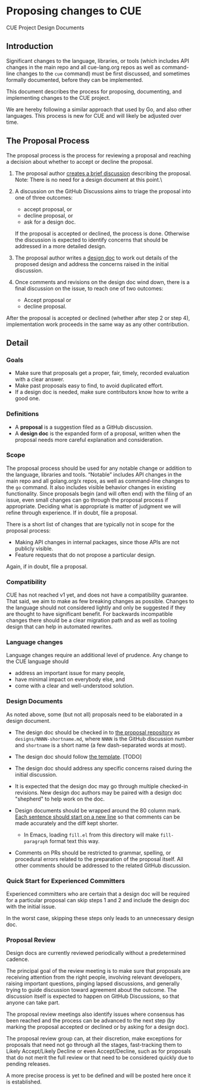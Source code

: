 # Proposing changes to CUE
CUE Project Design Documents


## Introduction

Significant changes to the language, libraries, or tools
(which includes API changes in the main repo and all cue-lang.org repos
as well as command-line changes to the `cue` command)
must be first discussed, and sometimes formally documented,
before they can be implemented.

This document describes the process for proposing, documenting, and
implementing changes to the CUE project.

We are hereby following a similar approach that used by Go, and also other
languages. This process is new for CUE and will likely be adjusted over
time.

## The Proposal Process

The proposal process is the process for reviewing a proposal and reaching
a decision about whether to accept or decline the proposal.

1. The proposal author [creates a brief discussion](https://github.com/cue-lang/cue/discussions/new?category=proposal) describing the proposal.\
   Note: There is no need for a design document at this point.\

2. A discussion on the GitHub Discussions aims to triage the proposal into one of three outcomes:
     - accept proposal, or
     - decline proposal, or
     - ask for a design doc.

   If the proposal is accepted or declined, the process is done.
   Otherwise the discussion is expected to identify concerns that
   should be addressed in a more detailed design.

3. The proposal author writes a [design doc](#design-documents) to work out details of the proposed
   design and address the concerns raised in the initial discussion.

4. Once comments and revisions on the design doc wind down, there is a final
   discussion on the issue, to reach one of two outcomes:
    - Accept proposal or
    - decline proposal.

After the proposal is accepted or declined (whether after step 2 or step 4),
implementation work proceeds in the same way as any other contribution.

## Detail

### Goals

- Make sure that proposals get a proper, fair, timely, recorded evaluation with
  a clear answer.
- Make past proposals easy to find, to avoid duplicated effort.
- If a design doc is needed, make sure contributors know how to write a good one.

### Definitions

- A **proposal** is a suggestion filed as a GitHub discussion.
- A **design doc** is the expanded form of a proposal, written when the
  proposal needs more careful explanation and consideration.

### Scope

The proposal process should be used for any notable change or addition to the
language, libraries and tools.
“Notable” includes API changes in the main repo and all golang.org/x repos,
as well as command-line changes to the `go` command.
It also includes visible behavior changes in existing functionality.
Since proposals begin (and will often end) with the filing of an issue, even
small changes can go through the proposal process if appropriate.
Deciding what is appropriate is matter of judgment we will refine through
experience.
If in doubt, file a proposal.

There is a short list of changes that are typically not in scope for the proposal process:

- Making API changes in internal packages, since those APIs are not publicly visible.
- Feature requests that do not propose a particular design.

Again, if in doubt, file a proposal.

### Compatibility

CUE has not reached v1 yet, and does not have a compatibility guarantee.
That said, we aim to make as few breaking changes as possible.
Changes to the language should not considered lightly and only be
suggested if they are thought to have significant benefit.
For backwards incompatible changes there should be a clear migration
path and as well as tooling design that can help in automated rewrites.

### Language changes

Language changes require an additional level of prudence.
Any change to the CUE language should

- address an important issue for many people,
- have minimal impact on everybody else, and
- come with a clear and well-understood solution.


### Design Documents

As noted above, some (but not all) proposals need to be elaborated in a design document.

- The design doc should be checked in to [the proposal repository](https://github.com/cue-lang/proposal/) as `designs/NNNN-shortname.md`,
where `NNNN` is the GitHub discussion number and `shortname` is a short name
(a few dash-separated words at most).

- The design doc should follow [the template](design/TEMPLATE.md). [TODO]

- The design doc should address any specific concerns raised during the initial discussion.

- It is expected that the design doc may go through multiple checked-in revisions.
New design doc authors may be paired with a design doc "shepherd" to help work on the doc.

- Design documents should be wrapped around the 80 column mark.
[Each sentence should start on a new line](http://rhodesmill.org/brandon/2012/one-sentence-per-line/)
so that comments can be made accurately and the diff kept shorter.
  - In Emacs, loading `fill.el` from this directory will make `fill-paragraph` format text this way.

- Comments on PRs should be restricted to grammar, spelling,
or procedural errors related to the preparation of the proposal itself.
All other comments should be addressed to the related GitHub discussion.


### Quick Start for Experienced Committers

Experienced committers who are certain that a design doc will be
required for a particular proposal
can skip steps 1 and 2 and include the design doc with the initial issue.

In the worst case, skipping these steps only leads to an unnecessary design doc.

### Proposal Review

Design docs are currently reviewed periodically without a
predetermined cadence. 

The principal goal of the review meeting is to make sure that proposals
are receiving attention from the right people,
involving relevant developers, raising important questions,
pinging lapsed discussions, and generally trying to guide discussion
toward agreement about the outcome.
The discussion itself is expected to happen on GitHub Discussions,
so that anyone can take part.

The proposal review meetings also identify issues where
consensus has been reached and the process can be
advanced to the next step (by marking the proposal accepted
or declined or by asking for a design doc).

The proposal review group can, at their discretion, make exceptions for
proposals that need not go through all the stages, fast-tracking them
to Likely Accept/Likely Decline or even Accept/Decline, such as for
proposals that do not merit the full review or that need to be considered
quickly due to pending releases.

A more precise process is yet to be defined and will be posted here
once it is established.
